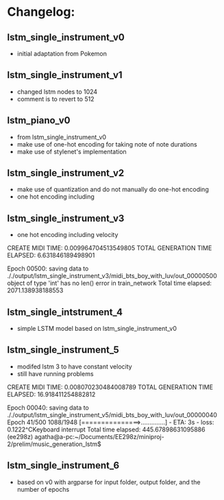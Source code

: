 # Changelog:

## lstm_single_instrument_v0
- initial adaptation from Pokemon

## lstm_single_instrument_v1
- changed lstm nodes to 1024
- comment is to revert to 512

## lstm_piano_v0
- from lstm_single_instrument_v0
- make use of one-hot encoding for taking note of note durations
- make use of stylenet's implementation

## lstm_single_instrument_v2
- make use of quantization and do not manually do one-hot encoding
- one hot encoding including 


## lstm_single_instrument_v3
- one hot encoding including velocity

CREATE MIDI TIME: 0.009964704513549805
TOTAL GENERATION TIME ELAPSED: 6.631846189498901

Epoch 00500: saving data to ././output/lstm_single_instrument_v3/midi_bts_boy_with_luv/out_00000500
object of type 'int' has no len()
error in train_network
Total time elapsed: 2071.138938188553

## lstm_single_intstrument_4
- simple LSTM model based on lstm_single_instrument_v0

## lstm_single_instrument_5
- modifed lstm 3 to have constant velocity
- still have running problems

CREATE MIDI TIME: 0.008070230484008789
TOTAL GENERATION TIME ELAPSED: 16.918411254882812

Epoch 00040: saving data to ././output/lstm_single_instrument_v5/midi_bts_boy_with_luv/out_00000040
Epoch 41/500
1088/1948 [===============>..............] - ETA: 3s - loss: 0.1222^CKeyboard interrupt
Total time elapsed: 445.67898631095886
(ee298z) agatha@a-pc:~/Documents/EE298z/miniproj-2/prelim/music_generation_lstm$ 


## lstm_single_instrument_6
- based on v0 with argparse for input folder, output folder, and the number of epochs